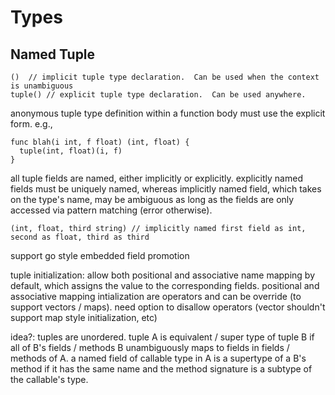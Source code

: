 # Types

## Named Tuple

```
()  // implicit tuple type declaration.  Can be used when the context is unambiguous
tuple() // explicit tuple type declaration.  Can be used anywhere.
```

anonymous tuple type definition within a function body must use the explicit form. e.g.,
```
func blah(i int, f float) (int, float) {
  tuple(int, float)(i, f)
}
```

all tuple fields are named, either implicitly or explicitly.  explicitly named fields must be uniquely named, whereas implicitly named field, which takes on the type's name, may be ambiguous as long as the fields are only accessed via pattern matching (error otherwise).

```
(int, float, third string) // implicitly named first field as int, second as float, third as third
```

support go style embedded field promotion

tuple initialization: allow both positional and associative name mapping by default, which assigns the value to the corresponding fields.  positional and associative mapping intialization are operators and can be override (to support vectors / maps).  need option to disallow operators (vector shouldn't support map style initialization, etc)

idea?: tuples are unordered.  tuple A is equivalent / super type of tuple B if all of B's fields / methods B unambiguously maps to fields in fields / methods of A.  a named field of callable type in A is a supertype of a B's method if it has the same name and the method signature is a subtype of the callable's type.
